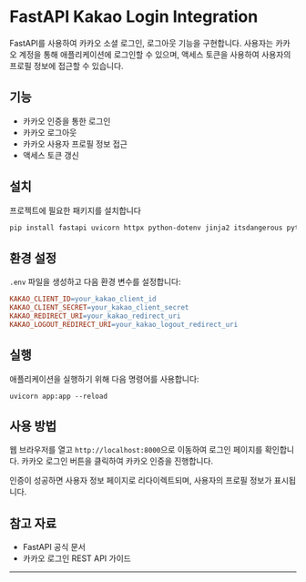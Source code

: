 # FastAPI Kakao Login Integration

FastAPI를 사용하여 카카오 소셜 로그인, 로그아웃 기능을 구현합니다. 
사용자는 카카오 계정을 통해 애플리케이션에 로그인할 수 있으며, 액세스 토큰을 사용하여 사용자의 프로필 정보에 접근할 수 있습니다.

## 기능

- 카카오 인증을 통한 로그인
- 카카오 로그아웃
- 카카오 사용자 프로필 정보 접근
- 액세스 토큰 갱신

## 설치

프로젝트에 필요한 패키지를 설치합니다

```bash
pip install fastapi uvicorn httpx python-dotenv jinja2 itsdangerous python-multipart
```
## 환경 설정

`.env` 파일을 생성하고 다음 환경 변수를 설정합니다:

```makefile
KAKAO_CLIENT_ID=your_kakao_client_id 
KAKAO_CLIENT_SECRET=your_kakao_client_secret 
KAKAO_REDIRECT_URI=your_kakao_redirect_uri  
KAKAO_LOGOUT_REDIRECT_URI=your_kakao_logout_redirect_uri
```

## 실행

애플리케이션을 실행하기 위해 다음 명령어를 사용합니다:

`uvicorn app:app --reload`

## 사용 방법    

웹 브라우저를 열고 `http://localhost:8000`으로 이동하여 로그인 페이지를 확인합니다. 카카오 로그인 버튼을 클릭하여 카카오 인증을 진행합니다.

인증이 성공하면 사용자 정보 페이지로 리다이렉트되며, 사용자의 프로필 정보가 표시됩니다.

## 참고 자료

- FastAPI 공식 문서
- 카카오 로그인 REST API 가이드

---
